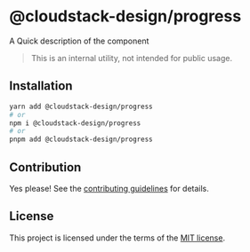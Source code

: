 # @cloudstack-design/progress

A Quick description of the component

> This is an internal utility, not intended for public usage.

## Installation

```sh
yarn add @cloudstack-design/progress
# or
npm i @cloudstack-design/progress
# or
pnpm add @cloudstack-design/progress
```

## Contribution

Yes please! See the
[contributing guidelines](https://github.com/cloudstack-tech/cloudstack-design/blob/master/CONTRIBUTING.md)
for details.

## License

This project is licensed under the terms of the
[MIT license](https://github.com/cloudstack-tech/cloudstack-design/blob/master/LICENSE).